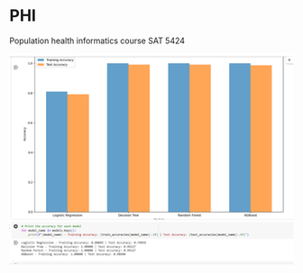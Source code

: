 # PHI
Population health informatics course SAT 5424



![train_test_accuracy.png](https://github.com/Gideono29/PHI/blob/0e3ab7327212f36f82d8370d715c21b81076dd9b/train_test_accuracy.png)
